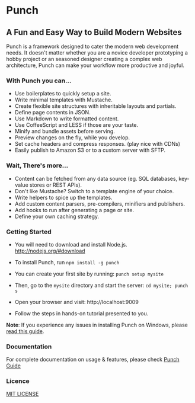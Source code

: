 # Punch 
## A Fun and Easy Way to Build Modern Websites  

Punch is a framework designed to cater the modern web development needs. It doesn't matter whether you are a novice developer prototyping a hobby project or an seasoned designer creating a complex web architecture, Punch can make your workflow more productive and joyful.  

### With Punch you can...

* Use boilerplates to quickly setup a site. 
* Write minimal templates with Mustache.
* Create flexible site structures with inheritable layouts and partials.
* Define page contents in JSON.
* Use Markdown to write formatted content.
* Use CoffeeScript and LESS if those are your taste.
* Minify and bundle assets before serving.
* Preview changes on the fly, while you develop.
* Set cache headers and compress responses. (play nice with CDNs)
* Easily publish to Amazon S3 or to a custom server with SFTP.

### Wait, There's more...

* Content can be fetched from any data source (eg. SQL databases, key-value stores or REST APIs).
* Don't like Mustache? Switch to a template engine of your choice. 
* Write helpers to spice up the templates.
* Add custom content parsers, pre-compilers, minifiers and publishers.
* Add hooks to run after generating a page or site.
* Define your own caching strategy.

### Getting Started 

* You will need to download and install Node.js. http://nodejs.org/#download 

* To install Punch, run `npm install -g punch`

* You can create your first site by running: `punch setup mysite`

* Then, go to the `mysite` directory and start the server: `cd mysite; punch s`

* Open your browser and visit: http://localhost:9009

* Follow the steps in hands-on tutorial presented to you.

**Note**: If you experience any issues in installing Punch on Windows, please [read this guide](https://github.com/laktek/punch/wiki/Windows).

### Documentation

For complete documentation on usage & features, please check [Punch Guide](https://github.com/laktek/punch/wiki)

### Licence

[MIT LICENSE](https://github.com/laktek/punch/blob/master/LICENSE)

